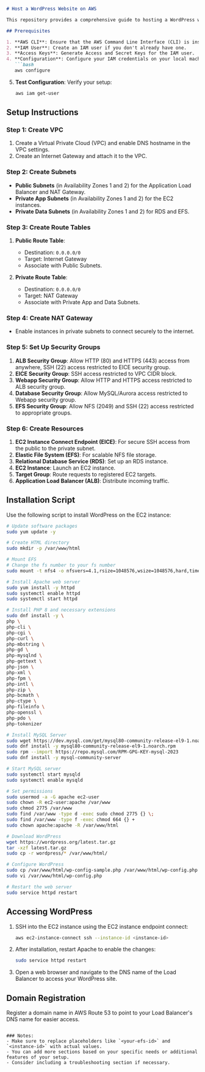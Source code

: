 ```markdown
# Host a WordPress Website on AWS

This repository provides a comprehensive guide to hosting a WordPress website on Amazon Web Services (AWS) using a combination of services including EC2, RDS, EFS, and an Application Load Balancer (ALB).

## Prerequisites

1. **AWS CLI**: Ensure that the AWS Command Line Interface (CLI) is installed and configured on your machine.
2. **IAM User**: Create an IAM user if you don't already have one.
3. **Access Keys**: Generate Access and Secret Keys for the IAM user.
4. **Configuration**: Configure your IAM credentials on your local machine:
   ```bash
   aws configure
   ```
5. **Test Configuration**: Verify your setup:
   ```bash
   aws iam get-user
   ```

## Setup Instructions

### Step 1: Create VPC

1. Create a Virtual Private Cloud (VPC) and enable DNS hostname in the VPC settings.
2. Create an Internet Gateway and attach it to the VPC.

### Step 2: Create Subnets

- **Public Subnets** (in Availability Zones 1 and 2) for the Application Load Balancer and NAT Gateway.
- **Private App Subnets** (in Availability Zones 1 and 2) for the EC2 instances.
- **Private Data Subnets** (in Availability Zones 1 and 2) for RDS and EFS.

### Step 3: Create Route Tables

1. **Public Route Table**:
   - Destination: `0.0.0.0/0`
   - Target: Internet Gateway
   - Associate with Public Subnets.

2. **Private Route Table**:
   - Destination: `0.0.0.0/0`
   - Target: NAT Gateway
   - Associate with Private App and Data Subnets.

### Step 4: Create NAT Gateway

- Enable instances in private subnets to connect securely to the internet.

### Step 5: Set Up Security Groups

1. **ALB Security Group**: Allow HTTP (80) and HTTPS (443) access from anywhere, SSH (22) access restricted to EICE security group.
2. **EICE Security Group**: SSH access restricted to VPC CIDR block.
3. **Webapp Security Group**: Allow HTTP and HTTPS access restricted to ALB security group.
4. **Database Security Group**: Allow MySQL/Aurora access restricted to Webapp security group.
5. **EFS Security Group**: Allow NFS (2049) and SSH (22) access restricted to appropriate groups.

### Step 6: Create Resources

1. **EC2 Instance Connect Endpoint (EICE)**: For secure SSH access from the public to the private subnet.
2. **Elastic File System (EFS)**: For scalable NFS file storage.
3. **Relational Database Service (RDS)**: Set up an RDS instance.
4. **EC2 Instance**: Launch an EC2 instance.
5. **Target Group**: Route requests to registered EC2 targets.
6. **Application Load Balancer (ALB)**: Distribute incoming traffic.

## Installation Script

Use the following script to install WordPress on the EC2 instance:

```bash
# Update software packages
sudo yum update -y

# Create HTML directory
sudo mkdir -p /var/www/html

# Mount EFS
# Change the fs number to your fs number
sudo mount -t nfs4 -o nfsvers=4.1,rsize=1048576,wsize=1048576,hard,timeo=600,retrans=2,noresvport fs-<your-efs-id>.efs.us-east-1.amazonaws.com:/ /var/www/html

# Install Apache web server
sudo yum install -y httpd
sudo systemctl enable httpd
sudo systemctl start httpd

# Install PHP 8 and necessary extensions
sudo dnf install -y \
php \
php-cli \
php-cgi \
php-curl \
php-mbstring \
php-gd \
php-mysqlnd \
php-gettext \
php-json \
php-xml \
php-fpm \
php-intl \
php-zip \
php-bcmath \
php-ctype \
php-fileinfo \
php-openssl \
php-pdo \
php-tokenizer

# Install MySQL Server
sudo wget https://dev.mysql.com/get/mysql80-community-release-el9-1.noarch.rpm
sudo dnf install -y mysql80-community-release-el9-1.noarch.rpm
sudo rpm --import https://repo.mysql.com/RPM-GPG-KEY-mysql-2023
sudo dnf install -y mysql-community-server

# Start MySQL server
sudo systemctl start mysqld
sudo systemctl enable mysqld

# Set permissions
sudo usermod -a -G apache ec2-user
sudo chown -R ec2-user:apache /var/www
sudo chmod 2775 /var/www
sudo find /var/www -type d -exec sudo chmod 2775 {} \;
sudo find /var/www -type f -exec chmod 664 {} +
sudo chown apache:apache -R /var/www/html

# Download WordPress
wget https://wordpress.org/latest.tar.gz
tar -xzf latest.tar.gz
sudo cp -r wordpress/* /var/www/html/

# Configure WordPress
sudo cp /var/www/html/wp-config-sample.php /var/www/html/wp-config.php
sudo vi /var/www/html/wp-config.php

# Restart the web server
sudo service httpd restart
```

## Accessing WordPress

1. SSH into the EC2 instance using the EC2 instance endpoint connect:
   ```bash
   aws ec2-instance-connect ssh --instance-id <instance-id>
   ```
2. After installation, restart Apache to enable the changes:
   ```bash
   sudo service httpd restart
   ```
3. Open a web browser and navigate to the DNS name of the Load Balancer to access your WordPress site.

## Domain Registration

Register a domain name in AWS Route 53 to point to your Load Balancer's DNS name for easier access.

```

### Notes:
- Make sure to replace placeholders like `<your-efs-id>` and `<instance-id>` with actual values.
- You can add more sections based on your specific needs or additional features of your setup.
- Consider including a troubleshooting section if necessary. 

